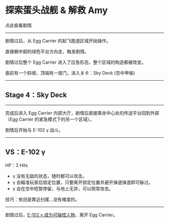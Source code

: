 # 探索蛋头战舰 & 解救 Amy

点此偷看剧情

---

剧情过后，从 Egg Carrier 的起飞跑道区域开始操作。

直接朝中部的绿色平台方向走，触发剧情。

剧情过后整个 Egg Carrier 进入了应急形态，整个区域的构造都被改变。

面前有一个斜坡，顶端有一扇门，进入关卡：Sky Deck \(空中甲板\)

---

## Stage 4：Sky Deck

---

完成后进入 Egg Carrier 内部大厅，剧情后直接乘坐中心处的传送平台回到外部（Egg Carrier 的紧急模式下的另一个区域）。

剧情后开始与 E-102 γ 战斗。

---

## VS：E-102 γ

HP：3 Hits

* γ 没有无敌的状态，随时都可以攻击。
* γ 会瞄准玩家后锁定位置，只要离开锁定位置并避开弹道弹道即可躲过。
* γ 会在空中短暂停留，与地上无异，可以照常攻击。

技巧：依旧是靠近扫尾…没有难度的。

---

剧情过后，[E-102 γ 成为可操控人物](/adventure-ju-qing-liu-cheng/e-102-pian.md)，离开 Egg Carrier。

